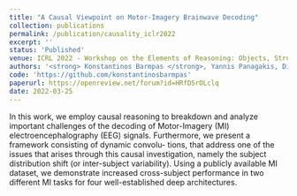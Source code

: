 ```yaml
---
title: "A Causal Viewpoint on Motor-Imagery Brainwave Decoding"
collection: publications
permalink: /publication/causality_iclr2022
excerpt: ''
status: 'Published'
venue: ICRL 2022 - Workshop on the Elements of Reasoning: Objects, Structure, and Causality (OSC)
authors: '<strong> Konstantinos Barmpas </strong>, Yannis Panagakis, Dimitrios Adamos, Nikolaos Laskaris and Stefanos Zafeiriou'
code: 'https://github.com/konstantinosbarmpas'
paperurl: https://openreview.net/forum?id=HRfDSrOLclq
date: 2022-03-25
---
```


In this work, we employ causal reasoning to breakdown and analyze important challenges of the decoding of Motor-Imagery (MI) electroencephalography (EEG) signals. Furthermore, we present a framework consisting of dynamic convolu- tions, that address one of the issues that arises through this causal investigation, namely the subject distribution shift (or inter-subject variability). Using a publicly available MI dataset, we demonstrate increased cross-subject performance in two different MI tasks for four well-established deep architectures.
